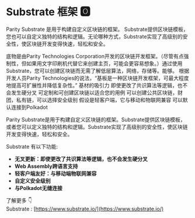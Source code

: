 # Substrate 框架 🅾

Parity Substrate 是用于构建自定义区块链的框架。 Substrate提供区块链模板，您也可以自定义独特的结构和逻辑。无论哪种方式，Substrate实现了高级别的安全性，使区块链开发变得快速，轻松和安全。

底物是由Parity Technologies Corporation开发的区块链开发框架。（尽管有点强制性，但如果用文字印刷机代替它来创建主页，可能会更容易想象。）通过使用Substrate，您可以创建区块链而无需了解低层算法，网络，存储等。能够。 根据开发人员Parity Technologies的说法，“基板是一种区块链开发框架，可最大程度地提高可扩展性并降低复杂性。” 基材的吸引力 即使更改了共识算法等逻辑，也不会发生硬分叉 可定制和可创建区块链以适合您的用例 可以创建公共区块链，财团，私有链，可以选择安全级别 假设是轻客户端，它与移动和物联网兼容 可以默认连接到Polkadot

Parity Substrate是用于构建自定义区块链的框架。Substrate提供区块链模板，或者您可以定义独特的结构和逻辑。Substrate实现了高级别的安全性，使区块链开发变得快速，轻松和安全。

Substrate 有以下功能:

* **无叉更新：即使更改了共识算法等逻辑，也不会发生硬分叉**
* **Web Assembly跨语言支持**
* **轻客户端友好：与移动端物联网兼容**
* **自定义安全级别**
* **与Polkadot无缝连接**

了解更多 👇  
Substrate : [https://www.substrate.io/](https://www.substrate.io/)

